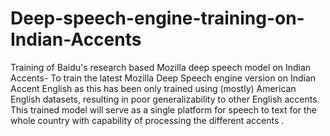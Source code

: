 # Deep-speech-engine-training-on-Indian-Accents
Training of Baidu's research based Mozilla deep speech model on Indian Accents- To train the latest Mozilla Deep Speech engine version on Indian Accent English as this has been only trained using (mostly) American English datasets, resulting in poor generalizability to other English accents. This trained model will serve as a single platform for speech to text for the whole country with capability of processing the different accents .

